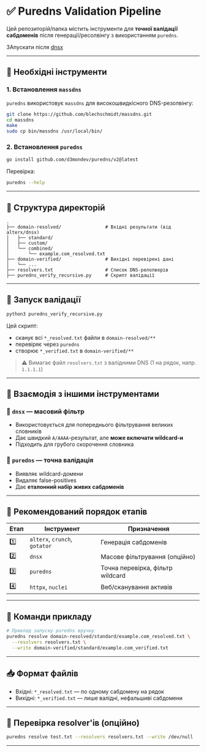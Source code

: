 # ✅ Puredns Validation Pipeline

Цей репозиторій/папка містить інструменти для **точної валідації сабдоменів** після генерації/ресолвінгу з використанням `puredns`.

ЗАпускати після [dnsx](https://github.com/Zavada-Nazarii/usefulCommands/tree/master/scripts/DNS-Recon/DNS_trickest_resolvers)

---

## 🔧 Необхідні інструменти

### 1. Встановлення `massdns`

`puredns` використовує `massdns` для високошвидкісного DNS-резолвінгу:

```bash
git clone https://github.com/blechschmidt/massdns.git
cd massdns
make
sudo cp bin/massdns /usr/local/bin/
```

### 2. Встановлення `puredns`

```bash
go install github.com/d3mondev/puredns/v2@latest
```

Перевірка:
```bash
puredns --help
```

---

## 📁 Структура директорій

```
.
├── domain-resolved/                # Вхідні результати (від alterx/dnsx)
│   ├── standard/
│   ├── custom/
│   └── combined/
│       └── example.com_resolved.txt
├── domain-verified/                # Вихідні перевірені дані
│   └── ...
├── resolvers.txt                   # Список DNS-релолверів
├── puredns_verify_recursive.py     # Скрипт валідації
```

---

## 🚀 Запуск валідації

```bash
python3 puredns_verify_recursive.py
```

Цей скрипт:
- сканує всі `*_resolved.txt` файли в `domain-resolved/**`
- перевіряє через `puredns`
- створює `*_verified.txt` в `domain-verified/**`

> ⚠️ Вимагає файл `resolvers.txt` з валідними DNS (1 на рядок, напр. `1.1.1.1`)

---

## 🧠 Взаємодія з іншими інструментами

### 📍 `dnsx` — масовий фільтр

- Використовується для попереднього фільтрування великих словників
- Дає швидкий `A/AAAA`-результат, але **може включати wildcard-и**
- Підходить для грубого скорочення словника

### 🧪 `puredns` — точна валідація

- Виявляє wildcard-домени
- Видаляє false-positives
- Дає **еталонний набір живих сабдоменів**

---

## 🧩 Рекомендований порядок етапів

| Етап | Інструмент | Призначення |
|------|------------|-------------|
| 1️⃣  | `alterx`, `crunch`, `gotator` | Генерація сабдоменів |
| 2️⃣  | `dnsx` | Масове фільтрування (опційно) |
| 3️⃣  | `puredns` | Точна перевірка, фільтр wildcard |
| 4️⃣  | `httpx`, `nuclei` | Веб/сканування активів |

---

## 📌 Команди прикладу

```bash
# Приклад запуску puredns вручну
puredns resolve domain-resolved/standard/example.com_resolved.txt \
  --resolvers resolvers.txt \
  --write domain-verified/standard/example.com_verified.txt
```

---

## 📥 Формат файлів

- Вхідні: `*_resolved.txt` — по одному сабдомену на рядок
- Вихідні: `*_verified.txt` — лише валідні, нефальшиві сабдомени

---

## 🧪 Перевірка resolver'ів (опційно)

```bash
puredns resolve test.txt --resolvers resolvers.txt --write /dev/null
```
---

